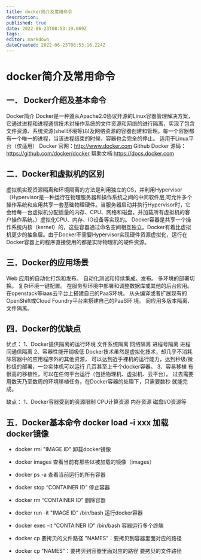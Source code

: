```yaml
---
title: docker简介及常用命令
description: 
published: true
date: 2022-06-23T08:53:19.069Z
tags: 
editor: markdown
dateCreated: 2022-06-23T08:53:16.224Z
---
```


# docker简介及常用命令
## 一． Docker介绍及基本命令
Docker简介 Docker是一种遵从Apache2.0协议开源的Linux容器管理解决方案，它通过进程和进程通信技术对操作系统的文件资源和网络的进行隔离，实现了包含文件资源、系统资源(shell环境等)以及网络资源的容器创建和管理。每一个容器都有一个唯一的进程，当该进程结束的时候，容器也会完全的停止。 适用于Linux平台（仅适用） Docker 官网：http://www.docker.com Github Docker 源码：https://github.com/docker/docker 帮助文档:https://docs.docker.com
## 二．Docker和虚拟机的区别

虚拟机实现资源隔离和环境隔离的方法是利用独立的OS，并利用Hypervisor（Hypervisor是一种运行在物理服务器和操作系统之间的中间软件层,可允许多个操作系统和应用共享一套基础物理硬件。当服务器启动并执行Hypervisor时，它会给每一台虚拟机分配适量的内存、CPU、网络和磁盘，并加载所有虚拟机的客户操作系统。）虚拟化CPU、内存、IO设备等实现的。 Docker容器是共享一个操作系统内核（kernel）的，这些容器通过命名空间相互独立。Docker有着比虚拟机更少的抽象层。由于Docker不需要Hypervisor实现硬件资源虚拟化，运行在Docker容器上的程序直接使用的都是实际物理机的硬件资源。

## 三．Docker的应用场景

Web 应用的自动化打包和发布。 自动化测试和持续集成、发布。 多环境的部署切换。 复杂环境一键配置。 在服务型环境中部署和调整数据库或其他的后台应用。 在openstack等iaas云平台上搭建自己的PaaS环境。 从头编译或者扩展现有的OpenShift或Cloud Foundry平台来搭建自己的PaaS环 境。 同应用多版本隔离、文件隔离。

## 四．Docker的优缺点

优点： 1、Docker提供隔离的运行环境 文件系统隔离 网络隔离 进程号隔离 进程间通信隔离 2、容器性能开销极低 Docker技术虽然是虚拟化技术，却几乎不消耗除容器中的应用程序外的其他资源， 可以达到近乎裸机的运行能力，达到秒级/微秒级的部署，一台实体机可以运行 几百甚至上千个docker容器。 3、容易移植 有很高的移植性，可以在任何平台运行（包括物理机、虚拟机、云平台）。 过去需要用数天乃至数周的环境移植任务，在Docker容器的处理下，只需要数秒 就能完成。

缺点： 1、Docker容器受到的资源限制 CPU计算资源 内存资源 磁盘I/O资源等

## 五．Docker基本命令 docker load -i xxx 加载docker镜像

- docker rmi "IMAGE ID" 卸载docker镜像

- docker images 查看当前有那些以被加载的镜像（images）

- docker ps -a 查看当前运行的所有容器

- docker stop “CONTAINER ID” 停止容器

- docker rm “CONTAINER ID” 删除容器

- docker run -it "IMAGE ID" /bin/bash 运行docker容器

- docker exec -it “CONTAINER ID” /bin/bash 容器运行多个终端

- docker cp 要拷贝的文件路径 "NAMES"：要拷贝到容器里面对应的路径

- docker cp "NAMES"：要拷贝到容器里面对应的路径 要拷贝的文件路径